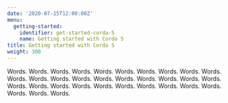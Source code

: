 ```yaml
---
date: '2020-07-15T12:00:00Z'
menu:
  getting-started:
    identifier: get-started-corda-5
    name: Getting started with Corda 5
title: Getting started with Corda 5
weight: 300
---
```


Words. Words. Words. Words. Words. Words. Words. Words. Words. Words. Words. Words. Words. Words. Words. Words. Words. Words. Words. Words. Words. Words. Words. Words. Words. Words. Words. Words. Words. Words. Words. Words. Words.
